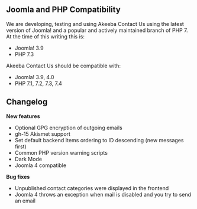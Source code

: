 ## Joomla and PHP Compatibility

We are developing, testing and using Akeeba Contact Us using the latest version of Joomla! and a popular and actively maintained branch of PHP 7. At the time of this writing this is:

* Joomla! 3.9
* PHP 7.3

Akeeba Contact Us should be compatible with:
* Joomla! 3.9, 4.0
* PHP 7.1, 7.2, 7.3, 7.4

## Changelog

**New features**

* Optional GPG encryption of outgoing emails
* gh-15 Akismet support  
* Set default backend Items ordering to ID descending (new messages first)
* Common PHP version warning scripts
* Dark Mode
* Joomla 4 compatible

**Bug fixes**

* Unpublished contact categories were displayed in the frontend
* Joomla 4 throws an exception when mail is disabled and you try to send an email

